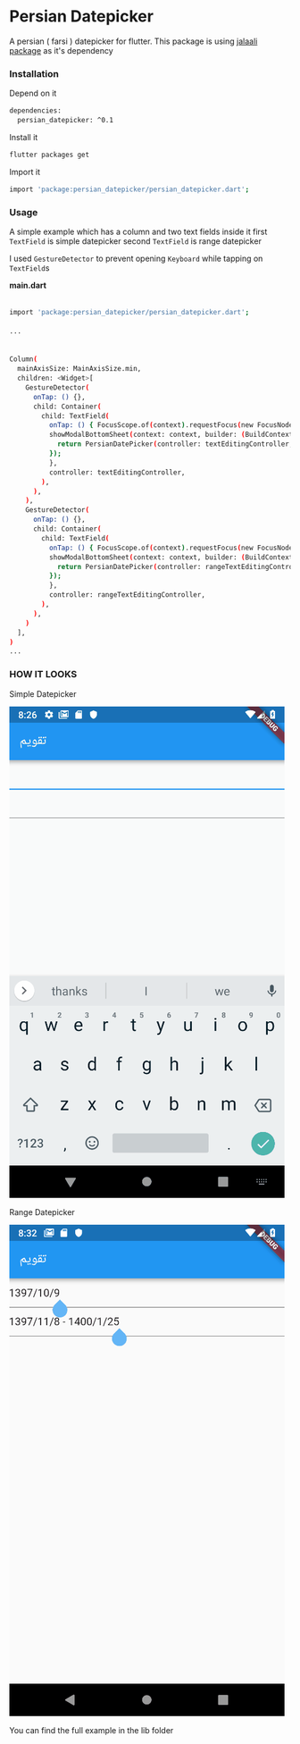 # Persian Datepicker
A persian ( farsi ) datepicker for flutter.
This package is using [jalaali package](https://pub.dartlang.org/packages/jalaali) as it's dependency

### Installation

Depend on it

```sh
dependencies:
  persian_datepicker: ^0.1
```
Install it

```sh
flutter packages get
```

Import it

```sh
import 'package:persian_datepicker/persian_datepicker.dart';
```

### Usage


A simple example which has a column and two text fields inside it
first `TextField` is simple datepicker
second `TextField` is range datepicker

I used `GestureDetector` to prevent opening `Keyboard` while tapping on `TextField`s

**main.dart**

```sh

import 'package:persian_datepicker/persian_datepicker.dart';

...


Column(
  mainAxisSize: MainAxisSize.min,
  children: <Widget>[
    GestureDetector(
      onTap: () {},
      child: Container(
        child: TextField(
          onTap: () { FocusScope.of(context).requestFocus(new FocusNode());
          showModalBottomSheet(context: context, builder: (BuildContext context) {
            return PersianDatePicker(controller: textEditingController,);
          });
          },
          controller: textEditingController,
        ),
      ),
    ),
    GestureDetector(
      onTap: () {},
      child: Container(
        child: TextField(
          onTap: () { FocusScope.of(context).requestFocus(new FocusNode());
          showModalBottomSheet(context: context, builder: (BuildContext context) {
            return PersianDatePicker(controller: rangeTextEditingController, rangeSelector: true,);
          });
          },
          controller: rangeTextEditingController,
        ),
      ),
    )
  ],
)
...
```

### HOW IT LOOKS

Simple Datepicker

![](simple.gif)


Range Datepicker

![](range.gif)

You can find the full example in the lib folder
